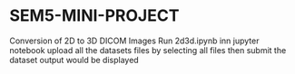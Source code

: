 # SEM5-MINI-PROJECT
Conversion of 2D to 3D DICOM Images
Run 2d3d.ipynb inn jupyter notebook
upload all the datasets files by selecting all files
then submit the dataset
output would be displayed
